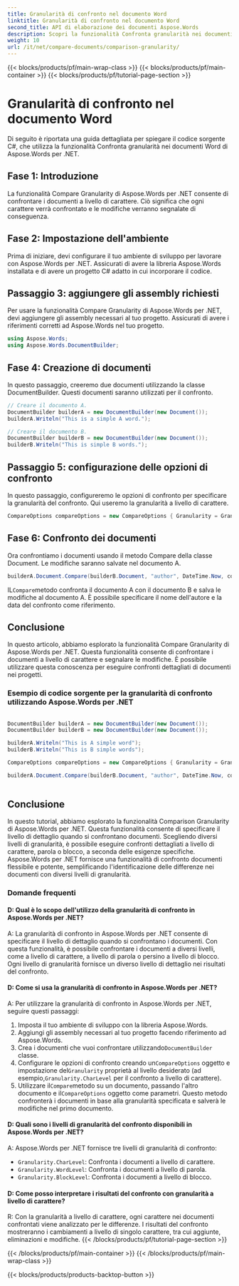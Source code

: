 ```yaml
---
title: Granularità di confronto nel documento Word
linktitle: Granularità di confronto nel documento Word
second_title: API di elaborazione dei documenti Aspose.Words
description: Scopri la funzionalità Confronta granularità nei documenti Word di Aspose.Words per .NET, che consente di confrontare i documenti carattere per carattere, segnalando le modifiche apportate.
weight: 10
url: /it/net/compare-documents/comparison-granularity/
---
```


{{< blocks/products/pf/main-wrap-class >}}
{{< blocks/products/pf/main-container >}}
{{< blocks/products/pf/tutorial-page-section >}}

# Granularità di confronto nel documento Word

Di seguito è riportata una guida dettagliata per spiegare il codice sorgente C#, che utilizza la funzionalità Confronta granularità nei documenti Word di Aspose.Words per .NET.

## Fase 1: Introduzione

La funzionalità Compare Granularity di Aspose.Words per .NET consente di confrontare i documenti a livello di carattere. Ciò significa che ogni carattere verrà confrontato e le modifiche verranno segnalate di conseguenza.

## Fase 2: Impostazione dell'ambiente

Prima di iniziare, devi configurare il tuo ambiente di sviluppo per lavorare con Aspose.Words per .NET. Assicurati di avere la libreria Aspose.Words installata e di avere un progetto C# adatto in cui incorporare il codice.

## Passaggio 3: aggiungere gli assembly richiesti

Per usare la funzionalità Compare Granularity di Aspose.Words per .NET, devi aggiungere gli assembly necessari al tuo progetto. Assicurati di avere i riferimenti corretti ad Aspose.Words nel tuo progetto.

```csharp
using Aspose.Words;
using Aspose.Words.DocumentBuilder;
```

## Fase 4: Creazione di documenti

In questo passaggio, creeremo due documenti utilizzando la classe DocumentBuilder. Questi documenti saranno utilizzati per il confronto.

```csharp
// Creare il documento A.
DocumentBuilder builderA = new DocumentBuilder(new Document());
builderA.Writeln("This is a simple A word.");

// Creare il documento B.
DocumentBuilder builderB = new DocumentBuilder(new Document());
builderB.Writeln("This is simple B words.");
```

## Passaggio 5: configurazione delle opzioni di confronto

In questo passaggio, configureremo le opzioni di confronto per specificare la granularità del confronto. Qui useremo la granularità a livello di carattere.

```csharp
CompareOptions compareOptions = new CompareOptions { Granularity = Granularity.CharLevel };
```

## Fase 6: Confronto dei documenti

Ora confrontiamo i documenti usando il metodo Compare della classe Document. Le modifiche saranno salvate nel documento A.

```csharp
builderA.Document.Compare(builderB.Document, "author", DateTime.Now, compareOptions);
```

 IL`Compare`metodo confronta il documento A con il documento B e salva le modifiche al documento A. È possibile specificare il nome dell'autore e la data del confronto come riferimento.

## Conclusione

In questo articolo, abbiamo esplorato la funzionalità Compare Granularity di Aspose.Words per .NET. Questa funzionalità consente di confrontare i documenti a livello di carattere e segnalare le modifiche. È possibile utilizzare questa conoscenza per eseguire confronti dettagliati di documenti nei progetti.

### Esempio di codice sorgente per la granularità di confronto utilizzando Aspose.Words per .NET

```csharp
            
DocumentBuilder builderA = new DocumentBuilder(new Document());
DocumentBuilder builderB = new DocumentBuilder(new Document());

builderA.Writeln("This is A simple word");
builderB.Writeln("This is B simple words");

CompareOptions compareOptions = new CompareOptions { Granularity = Granularity.CharLevel };

builderA.Document.Compare(builderB.Document, "author", DateTime.Now, compareOptions);            
        
```

## Conclusione

In questo tutorial, abbiamo esplorato la funzionalità Comparison Granularity di Aspose.Words per .NET. Questa funzionalità consente di specificare il livello di dettaglio quando si confrontano documenti. Scegliendo diversi livelli di granularità, è possibile eseguire confronti dettagliati a livello di carattere, parola o blocco, a seconda delle esigenze specifiche. Aspose.Words per .NET fornisce una funzionalità di confronto documenti flessibile e potente, semplificando l'identificazione delle differenze nei documenti con diversi livelli di granularità.

### Domande frequenti

#### D: Qual è lo scopo dell'utilizzo della granularità di confronto in Aspose.Words per .NET?

A: La granularità di confronto in Aspose.Words per .NET consente di specificare il livello di dettaglio quando si confrontano i documenti. Con questa funzionalità, è possibile confrontare i documenti a diversi livelli, come a livello di carattere, a livello di parola o persino a livello di blocco. Ogni livello di granularità fornisce un diverso livello di dettaglio nei risultati del confronto.

#### D: Come si usa la granularità di confronto in Aspose.Words per .NET?

A: Per utilizzare la granularità di confronto in Aspose.Words per .NET, seguire questi passaggi:
1. Imposta il tuo ambiente di sviluppo con la libreria Aspose.Words.
2. Aggiungi gli assembly necessari al tuo progetto facendo riferimento ad Aspose.Words.
3.  Crea i documenti che vuoi confrontare utilizzando`DocumentBuilder` classe.
4.  Configurare le opzioni di confronto creando un`CompareOptions` oggetto e impostazione del`Granularity` proprietà al livello desiderato (ad esempio,`Granularity.CharLevel` per il confronto a livello di carattere).
5.  Utilizzare il`Compare`metodo su un documento, passando l'altro documento e il`CompareOptions` oggetto come parametri. Questo metodo confronterà i documenti in base alla granularità specificata e salverà le modifiche nel primo documento.

#### D: Quali sono i livelli di granularità del confronto disponibili in Aspose.Words per .NET?

A: Aspose.Words per .NET fornisce tre livelli di granularità di confronto:
- `Granularity.CharLevel`: Confronta i documenti a livello di carattere.
- `Granularity.WordLevel`: Confronta i documenti a livello di parola.
- `Granularity.BlockLevel`: Confronta i documenti a livello di blocco.

#### D: Come posso interpretare i risultati del confronto con granularità a livello di carattere?

R: Con la granularità a livello di carattere, ogni carattere nei documenti confrontati viene analizzato per le differenze. I risultati del confronto mostreranno i cambiamenti a livello di singolo carattere, tra cui aggiunte, eliminazioni e modifiche.
{{< /blocks/products/pf/tutorial-page-section >}}

{{< /blocks/products/pf/main-container >}}
{{< /blocks/products/pf/main-wrap-class >}}

{{< blocks/products/products-backtop-button >}}
